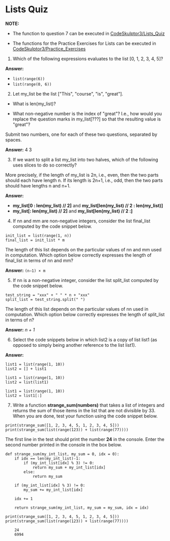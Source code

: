 # Lists Quiz

**NOTE:** 
- The function to question 7 can be executed in [CodeSkulptor3/Lists_Quiz](https://py3.codeskulptor.org/#user307_iv4DqvXRCc_0.py/)

- The functions for the Practice Exercises for Lists can be executed in [CodeSkulptor3/Practice_Exercises](https://py3.codeskulptor.org/#user307_TAZrpYx3EG_0.py/)


1. Which of the following expressions  evaluates to the list [0,  1, 2, 3, 4, 5]?

**Answer:**

- `list(range(6))`
- `list(range(0, 6))`

2. Let my_list be the list ["This", "course", "is", "great"].

- What is len(my_list)?

- What non-negative number is the index of "great"? I.e., how would you replace the question marks in my_list[???] so that the resulting value is "great"?

Submit two numbers, one for each of these two questions, separated by spaces.

**Answer:** 4 3

3. If we want to split a list my_list into two halves, which of the following uses slices to do so correctly?

More precisely, if the length of my_list is 2n, i.e., even, then the two parts should each have length n. If its length is 2n+1, i.e., odd, then the two parts should have lengths n and n+1.

**Answer:**

- **my_list[0 : len(my_list) // 2]** and **my_list[len(my_list) // 2 : len(my_list)]**
- **my_list[: len(my_list) // 2]** and **my_list[len(my_list) // 2 :]**

4. If nn and mm are non-negative integers, consider the list final_list computed by the code snippet below.

```{python}
init_list = list(range(1, n))
final_list = init_list * m
```

The length of this list depends on the particular values of nn and mm used in computation. Which option below correctly expresses the length of final_list in terms of nn and mm?

**Answer:** `(n−1) × m`

5. If nn is a non-negative integer, consider the list split_list computed by the code snippet below.

```{python}
test_string = "xxx" + " " * n + "xxx"
split_list = test_string.split(" ")
```

The length of this list depends on the particular values of nn used in computation. Which option below correctly expresses the length of split_list in terms of n?

**Answer:** *n + 1*

6. Select the code snippets below in which list2 is a copy of list list1 (as opposed to simply being another reference to the list list1).

**Answer:**

```{python}
list1 = list(range(1, 10))
list2 = [] + list1
```

```{python}
list1 = list(range(1, 10))
list2 = list(list1)
```

```{python}
list1 = list(range(1, 10))
list2 = list1[:]
```

7. Write a function **strange_sum(numbers)** that takes a list of integers and returns the sum of those items in the list that are not divisible by 33.  When you are done, test your function using the code snippet below.

```{python}
print(strange_sum([1, 2, 3, 4, 5, 1, 2, 3, 4, 5]))
print(strange_sum(list(range(123)) + list(range(77))))
```

The first line in the test should print the number **24** in the console. Enter the second number printed in the console in the box below.

```{python}
def strange_sum(my_int_list, my_sum = 0, idx = 0):
    if idx == len(my_int_list)-1:
        if (my_int_list[idx] % 3) != 0:
            return my_sum + my_int_list[idx]
        else:
            return my_sum
        
    if (my_int_list[idx] % 3) != 0:
        my_sum += my_int_list[idx]
    
    idx += 1

    return strange_sum(my_int_list, my_sum = my_sum, idx = idx)

print(strange_sum([1, 2, 3, 4, 5, 1, 2, 3, 4, 5]))
print(strange_sum(list(range(123)) + list(range(77))))
```

        24
        6994